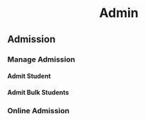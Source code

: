 <div style="text-align: center;">
  <h1>Admin</h1>
</div>

## Admission

### Manage Admission
#### Admit Student
#### Admit Bulk Students

### Online Admission
